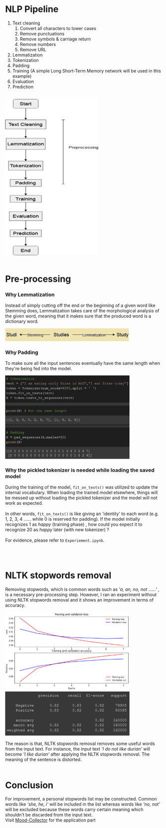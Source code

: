# NLP Pipeline

1. Text cleaning
    1. Convert all characters to lower cases
    2. Remove punctuations
    3. Remove symbols & carriage return
    4. Remove numbers
    5. Remove URL
2. Lemmatization
3. Tokenization
4. Padding
5. Training (A simple Long Short-Term Memory network will be used in this example)
6. Evaluation
7. Prediction

<br/>

<img src="img/pipeline.png" height=500 width=300>

<br/>
<br/>

# Pre-processing
### Why Lemmatization

Instead of simply cutting off the end or the beginning of a given word like Stemming does, Lemmatization takes care of the morphological analysis of the given word, meaning that it makes sure that the produced word is a dictionary word. 

<img src="img/lemmatization.PNG" width=400>

<br/>

### Why Padding

To make sure all the input sentences eventually have the same length when they're being fed into the model.

<img src="img/padding.PNG" width=400>

<br/>

### Why the pickled tokenizer is needed while loading the saved model

During the training of the model, `fit_on_texts()` was utilized to update the internal vocabulary. 
When loading the trained model elsewhere, things will be messed up without loading the pickled tokenizer and the model will not work as expected. 
<br/><br/>
In other words, `fit_on_texts()` is like giving an 'identity' to each word (e.g. 1, 2, 3, 4 ...... while 0 is reserved for padding). If the model initially recognizes 1 as *happy* (training phase) , how could you expect it to recognize 20 as *happy* later (with new tokenizer) ?  <br/><br/>
For evidence, please refer to `Experiement.ipynb`. 

<br/>
<br/>

# NLTK stopwords removal

Removing stopwords, which is common words such as *'a, an, no, not ......'* , is a necessary pre-processing step. However, I ran an experiment without using NLTK stopwords removal and it shows an improvement in terms of accuracy. <br/>

<img src="img/graph.PNG" width=400>

<img src="img/classification_report.PNG" width=400>

<br/>

The reason is that, NLTK stopwords removal removes some useful words from the input text. For instance, the input text *'I do not like durian'* will become *'I like durian'* after applying the NLTK stopwords removal. The meaning of the sentence is distorted. <br/><br/>

# Conclusion

For improvement, a personal stopwords list may be constructed. Common words like *'she, he, i'* will be included in the list whereas words like *'no, not'* will be excluded because these words carry certain meaning which shouldn't be discarded from the input text. <br/>
Visit [Mood-Collector](https://github.com/Sins-Repo/Mood-Collector/blob/master/README.md) for the application part
